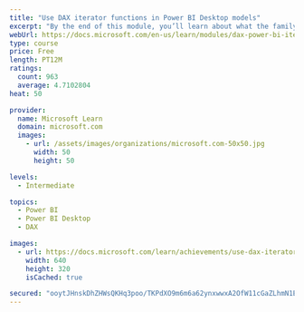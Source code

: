 ```yaml
---
title: "Use DAX iterator functions in Power BI Desktop models"
excerpt: "By the end of this module, you’ll learn about what the family of iterator functions can do and how to use them in your DAX calculations. Calculations will include custom summarizations, ranking, and concatenation."
webUrl: https://docs.microsoft.com/en-us/learn/modules/dax-power-bi-iterator-functions/
type: course
price: Free
length: PT12M
ratings:
  count: 963
  average: 4.7102804
heat: 50

provider:
  name: Microsoft Learn
  domain: microsoft.com
  images:
    - url: /assets/images/organizations/microsoft.com-50x50.jpg
      width: 50
      height: 50

levels:
  - Intermediate

topics:
  - Power BI
  - Power BI Desktop
  - DAX

images:
  - url: https://docs.microsoft.com/learn/achievements/use-dax-iterator-functions-power-bi-desktop-social.png
    width: 640
    height: 320
    isCached: true

secured: "ooytJHnskDhZHWsQKHq3poo/TKPdXO9m6m6a62ynxwwxA2OfW11cGaZLhmN1EB4tdVqUh8J9tvzSnFTqWUOpF2J9ruUOM93DhlcU2+yU1fjqF0Pywzg13oWn8mJwb8tMHkpY92opQtUlpd+mgHnKvSeAZcwDkXaZVfiUnhvQdM+e6qyLMoULB9fZtVgMpo4VJWyx77vKEvPZLNtEx80DGk5tGoddRyJopimHnNqIvJ5V1P5Kd1Br7oAu8fII/ygxhCseqsbShJw6KlpSIsk0i+IuW2n/hQXuDYpvOuK/NUe2705leqnqkomCPzQVxdhLaZ9XshAhRxO2YnXAdmJdLE6Hha6mQJ0/pUdD0TSazlHfqDN+tgJwCCu+NBRe7J0Fw0Mr0m2Rr0874F6HgiljG2ATe0MPL6KJdmvkM4x0pjM=;07hig6ayTLdAm4HrKNmw/A=="
---
```


